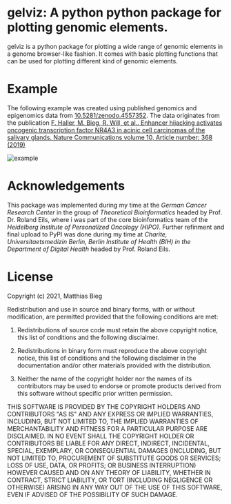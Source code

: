 # gelviz: A python python package for plotting genomic elements.

gelviz is a python package for plotting a wide range of genomic elements in a genome browser-like fashion. It comes with basic plotting functions that can be used for plotting different kind of genomic elements.

# Example

The following example was created using published genomics and epigenomics data from [10.5281/zenodo.4557352](https://zenodo.org/record/4557352). The data originates from the publication [F. Haller, M. Bieg, R. Will, et al.. Enhancer hijacking activates oncogenic transcription factor NR4A3 in acinic cell carcinomas of the salivary glands. Nature Communications volume 10, Article number: 368 (2019)](https://www.nature.com/articles/s41467-018-08069-x)

![example](pics/salivary_gland_locus_acicc.jpeg)

# Acknowledgements
This package was implemented during my time at the *German Cancer Research Center* in the group of *Theoretical Bioinformatics* headed by Prof. Dr. Roland Eils, where i was part of the core bioinformatics team of the *Heidelberg Institute of Personalized Oncology (HIPO)*. Further refinment and final upload to PyPI was done during my time at *Charite, Universitaetsmedizin Berlin, Berlin Institute of Health (BIH) in the Department of Digital Health* headed by Prof. Roland Eils.

# License
Copyright (c) 2021, Matthias Bieg

Redistribution and use in source and binary forms, with or without modification, are permitted provided that the following conditions are met:

1. Redistributions of source code must retain the above copyright notice, this list of conditions and the following disclaimer.

2. Redistributions in binary form must reproduce the above copyright notice, this list of conditions and the following disclaimer in the documentation and/or other materials provided with the distribution.

3. Neither the name of the copyright holder nor the names of its contributors may be used to endorse or promote products derived from this software without specific prior written permission.

THIS SOFTWARE IS PROVIDED BY THE COPYRIGHT HOLDERS AND CONTRIBUTORS "AS IS" AND ANY EXPRESS OR IMPLIED WARRANTIES, INCLUDING, BUT NOT LIMITED TO, THE IMPLIED WARRANTIES OF MERCHANTABILITY AND FITNESS FOR A PARTICULAR PURPOSE ARE DISCLAIMED. IN NO EVENT SHALL THE COPYRIGHT HOLDER OR CONTRIBUTORS BE LIABLE FOR ANY DIRECT, INDIRECT, INCIDENTAL, SPECIAL, EXEMPLARY, OR CONSEQUENTIAL DAMAGES (INCLUDING, BUT NOT LIMITED TO, PROCUREMENT OF SUBSTITUTE GOODS OR SERVICES; LOSS OF USE, DATA, OR PROFITS; OR BUSINESS INTERRUPTION) HOWEVER CAUSED AND ON ANY THEORY OF LIABILITY, WHETHER IN CONTRACT, STRICT LIABILITY, OR TORT (INCLUDING NEGLIGENCE OR OTHERWISE) ARISING IN ANY WAY OUT OF THE USE OF THIS SOFTWARE, EVEN IF ADVISED OF THE POSSIBILITY OF SUCH DAMAGE.
